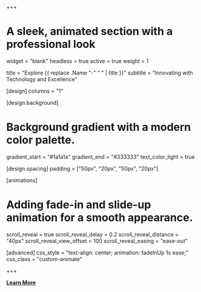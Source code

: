 +++
# A sleek, animated section with a professional look
widget = "blank"
headless = true
active = true
weight = 1

title = "Explore {{ replace .Name "-" " " | title }}"
subtitle = "Innovating with Technology and Excellence"

[design]
  columns = "1"

[design.background]
  # Background gradient with a modern color palette.
  gradient_start = "#1a1a1a"
  gradient_end = "#333333"
  text_color_light = true

[design.spacing]
  padding = ["50px", "20px", "50px", "20px"]

[animations]
  # Adding fade-in and slide-up animation for a smooth appearance.
  scroll_reveal = true
  scroll_reveal_delay = 0.2
  scroll_reveal_distance = "40px"
  scroll_reveal_view_offset = 100
  scroll_reveal_easing = "ease-out"

[advanced]
 css_style = "text-align: center; animation: fadeInUp 1s ease;"
 css_class = "custom-animate"

+++

[**Learn More**](https://wowchemy.com/)

